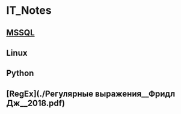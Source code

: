 # IT_Notes
## [MSSQL](./MSSQL/MSSQL.md)  
## Linux  
## Python  
## [RegEx](./Регулярные выражения__Фридл Дж__2018.pdf)  

